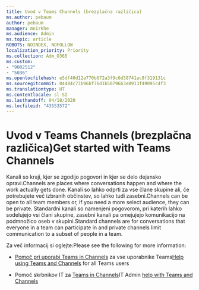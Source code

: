 ```yaml
---
title: Uvod v Teams Channels (brezplačna različica)
ms.author: pebaum
author: pebaum
manager: mnirkhe
ms.audience: Admin
ms.topic: article
ROBOTS: NOINDEX, NOFOLLOW
localization_priority: Priority
ms.collection: Adm_O365
ms.custom:
- "9002512"
- "5036"
ms.openlocfilehash: e5df40d12a770b672a3f9c6d58741ac8f319131c
ms.sourcegitcommit: 04484c73b96bf76d1b50796b3e8913f49095c4f3
ms.translationtype: HT
ms.contentlocale: sl-SI
ms.lasthandoff: 04/18/2020
ms.locfileid: "43553572"
---
```

# <a name="get-started-with-teams-channels"></a><span data-ttu-id="d9d03-102">Uvod v Teams Channels (brezplačna različica)</span><span class="sxs-lookup"><span data-stu-id="d9d03-102">Get started with Teams Channels</span></span>

<span data-ttu-id="d9d03-103">Kanali so kraji, kjer se zgodijo pogovori in kjer se delo dejansko opravi.</span><span class="sxs-lookup"><span data-stu-id="d9d03-103">Channels are places where conversations happen and where the work actually gets done.</span></span> <span data-ttu-id="d9d03-104">Kanali so lahko odprti za vse člane skupine ali, če potrebujete več izbranih občinstev, so lahko tudi zasebni.</span><span class="sxs-lookup"><span data-stu-id="d9d03-104">Channels can be open to all team members or, if you need a more select audience, they can be private.</span></span> <span data-ttu-id="d9d03-105">Standardni kanali so namenjeni pogovorom, pri katerih lahko sodelujejo vsi člani skupine, zasebni kanali pa omejujejo komunikacijo na podmnožico oseb v skupini.</span><span class="sxs-lookup"><span data-stu-id="d9d03-105">Standard channels are for conversations that everyone in a team can participate in and private channels limit communication to a subset of people in a team.</span></span>

<span data-ttu-id="d9d03-106">Za več informacij si oglejte:</span><span class="sxs-lookup"><span data-stu-id="d9d03-106">Please see the following for more information:</span></span>

- <span data-ttu-id="d9d03-107">[Pomoč pri uporabi Teams in Channels](https://support.office.com/article/teams-and-channels-df38ae23-8f85-46d3-b071-cb11b9de5499) za vse uporabnike Teams</span><span class="sxs-lookup"><span data-stu-id="d9d03-107">[Help using Teams and Channels](https://support.office.com/article/teams-and-channels-df38ae23-8f85-46d3-b071-cb11b9de5499) for all Teams users</span></span>

- <span data-ttu-id="d9d03-108">Pomoč skrbnikov IT za [Teams in Channels](https://docs.microsoft.com/microsoftteams/teams-channels-overview)</span><span class="sxs-lookup"><span data-stu-id="d9d03-108">IT Admin [help with Teams and Channels](https://docs.microsoft.com/microsoftteams/teams-channels-overview)</span></span> 
